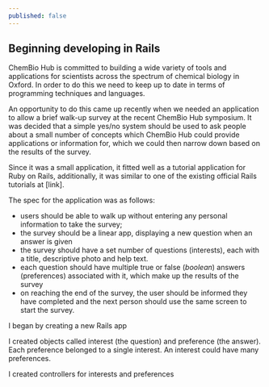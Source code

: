 ```yaml
---
published: false
---
```


## Beginning developing in Rails

ChemBio Hub is committed to building a wide variety of tools and applications for scientists across the spectrum of chemical biology in Oxford. In order to do this we need to keep up to date in terms of programming techniques and languages.

An opportunity to do this came up recently when we needed an application to allow a brief walk-up survey at the recent ChemBio Hub symposium. It was decided that a simple yes/no system should be used to ask people about a small number of concepts which ChemBio Hub could provide applications or information for, which we could then narrow down based on the results of the survey.

Since it was a small application, it fitted well as a tutorial application for Ruby on Rails, additionally, it was similar to one of the existing official Rails tutorials at [link].

The spec for the application was as follows:
- users should be able to walk up without entering any personal information to take the survey;
- the survey should be a linear app, displaying a new question when an answer is given
- the survey should have a set number of questions (interests), each with a title, descriptive photo and help text.
- each question should have multiple true or false (_boolean_) answers (preferences) associated with it, which make up the results of the survey
- on reaching the end of the survey, the user should be informed they have completed and the next person should use the same screen to start the survey.

I began by creating a new Rails app 

I created objects called interest (the question) and preference (the answer). Each preference belonged to a single interest. An interest could have many preferences.

I created controllers for interests and preferences 